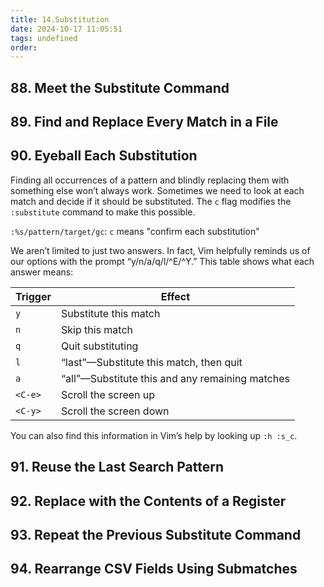 ```yaml
---
title: 14.Substitution
date: 2024-10-17 11:05:51
tags: undefined
order: 
---
```

## 88. Meet the Substitute Command

## 89. Find and Replace Every Match in a File

## 90. Eyeball Each Substitution

Finding all occurrences of a pattern and blindly replacing them with something else won’t always work. Sometimes we need to look at each match and decide if it should be substituted. The `c` flag modifies the `:substitute` command to make this possible.

`:%s/pattern/target/gc`: `c` means "confirm each substitution"

We aren’t limited to just two answers. In fact, Vim helpfully reminds us of our options with the prompt “y/n/a/q/l/^E/^Y.” This table shows what each answer means:

| Trigger | Effect                                          |
| ------- | ----------------------------------------------- |
| `y`     | Substitute this match                           |
| `n`     | Skip this match                                 |
| `q`     | Quit substituting                               |
| `l`     | “last”—Substitute this match, then quit         |
| `a`     | “all”—Substitute this and any remaining matches |
| `<C-e>` | Scroll the screen up                            |
| `<C-y>` | Scroll the screen down                          |

You can also find this information in Vim’s help by looking up `:h :s_c`.

## 91. Reuse the Last Search Pattern

## 92. Replace with the Contents of a Register

## 93. Repeat the Previous Substitute Command

## 94. Rearrange CSV Fields Using Submatches
